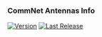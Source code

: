 ### CommNet Antennas Info
[![Version](https://img.shields.io/github/release/yalov/DeployableInventory.svg?label=Version&colorB=4CC61E)](https://github.com/yalov/DeployableInventory/releases) 
[![Last Release](https://img.shields.io/github/release-date/yalov/DeployableInventory.svg?label=Last%20Release&colorB=99C611)](https://github.com/yalov/DeployableInventory/releases) 
<!--
[![CKAN-Indexed](https://img.shields.io/badge/CKAN-Indexed-yellowgreen.svg)](https://github.com/KSP-CKAN/CKAN) 
[![Forum thread](https://img.shields.io/badge/Link-Forum%20thread-blue.svg)](https://forum.kerbalspaceprogram.com/index.php?/topic/0000000-*) 
[![Spacedock](https://img.shields.io/badge/Link-Spacedock-blue.svg)](https://spacedock.info/mod/0000)
--->